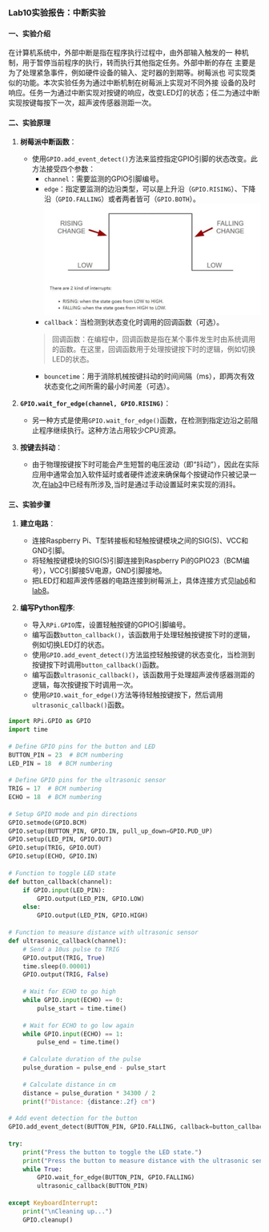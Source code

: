 ### Lab10实验报告：中断实验

#### 一、实验介绍
在计算机系统中，外部中断是指在程序执行过程中，由外部输入触发的一
种机制，用于暂停当前程序的执行，转而执行其他指定任务。外部中断的存在
主要是为了处理紧急事件，例如硬件设备的输入、定时器的到期等。树莓派也
可实现类似的功能。本次实验任务为通过中断机制在树莓派上实现对不同外接
设备的及时响应。任务一为通过中断实现对按键的响应，改变LED灯的状态；任二为通过中断实现按键每按下一次，超声波传感器测距一次。


#### 二、实验原理
1. **树莓派中断函数**：
   - 使用`GPIO.add_event_detect()`方法来监控指定GPIO引脚的状态改变。此方法接受四个参数：
     - `channel`：需要监测的GPIO引脚编号。
     - `edge`：指定要监测的边沿类型，可以是上升沿（`GPIO.RISING`）、下降沿（`GPIO.FALLING`）或者两者皆可（`GPIO.BOTH`）。![alt text](image-18.png)
     - `callback`：当检测到状态变化时调用的回调函数（可选）。
     >回调函数：在编程中，回调函数是指在某个事件发生时由系统调用的函数。在这里，回调函数用于处理按键按下时的逻辑，例如切换LED的状态。
     - `bouncetime`：用于消除机械按键抖动的时间间隔（ms），即两次有效状态变化之间所需的最小时间差（可选）。

2. **`GPIO.wait_for_edge(channel, GPIO.RISING)`**：
   - 另一种方式是使用`GPIO.wait_for_edge()`函数，在检测到指定边沿之前阻止程序继续执行。这种方法占用较少CPU资源。

3. **按键去抖动**：
   - 由于物理按键按下时可能会产生短暂的电压波动（即“抖动”），因此在实际应用中通常会加入软件延时或者硬件滤波来确保每个按键动作只被记录一次,在[lab3](lab3.md)中已经有所涉及,当时是通过手动设置延时来实现的消抖。

#### 三、实验步骤
1. **建立电路**：
   - 连接Raspberry Pi、T型转接板和轻触按键模块之间的SIG(S)、VCC和GND引脚。
   - 将轻触按键模块的SIG(S)引脚连接到Raspberry Pi的GPIO23（BCM编号），VCC引脚接5V电源，GND引脚接地。
   - 把LED灯和超声波传感器的电路连接到树莓派上，具体连接方式见[lab6](lab6.md)和[lab8](lab8.md)。
  
2. **编写Python程序**:
   - 导入`RPi.GPIO`库，设置轻触按键的GPIO引脚编号。
   - 编写函数`button_callback()`，该函数用于处理轻触按键按下时的逻辑，例如切换LED灯的状态。
   - 使用`GPIO.add_event_detect()`方法监控轻触按键的状态变化，当检测到按键按下时调用`button_callback()`函数。
   - 编写函数`ultrasonic_callback()`，该函数用于处理超声波传感器测距的逻辑，每次按键按下时调用一次。
   - 使用`GPIO.wait_for_edge()`方法等待轻触按键按下，然后调用`ultrasonic_callback()`函数。

```python
import RPi.GPIO as GPIO
import time

# Define GPIO pins for the button and LED
BUTTON_PIN = 23  # BCM numbering
LED_PIN = 18  # BCM numbering

# Define GPIO pins for the ultrasonic sensor
TRIG = 17  # BCM numbering
ECHO = 18  # BCM numbering

# Setup GPIO mode and pin directions
GPIO.setmode(GPIO.BCM)
GPIO.setup(BUTTON_PIN, GPIO.IN, pull_up_down=GPIO.PUD_UP)
GPIO.setup(LED_PIN, GPIO.OUT)
GPIO.setup(TRIG, GPIO.OUT)
GPIO.setup(ECHO, GPIO.IN)

# Function to toggle LED state
def button_callback(channel):
    if GPIO.input(LED_PIN):
        GPIO.output(LED_PIN, GPIO.LOW)
    else:
        GPIO.output(LED_PIN, GPIO.HIGH)

# Function to measure distance with ultrasonic sensor
def ultrasonic_callback(channel):
    # Send a 10us pulse to TRIG
    GPIO.output(TRIG, True)
    time.sleep(0.00001)
    GPIO.output(TRIG, False)

    # Wait for ECHO to go high
    while GPIO.input(ECHO) == 0:
        pulse_start = time.time()

    # Wait for ECHO to go low again
    while GPIO.input(ECHO) == 1:
        pulse_end = time.time()

    # Calculate duration of the pulse
    pulse_duration = pulse_end - pulse_start

    # Calculate distance in cm
    distance = pulse_duration * 34300 / 2
    print(f"Distance: {distance:.2f} cm")

# Add event detection for the button
GPIO.add_event_detect(BUTTON_PIN, GPIO.FALLING, callback=button_callback, bouncetime=200)

try:
    print("Press the button to toggle the LED state.")
    print("Press the button to measure distance with the ultrasonic sensor.")
    while True:
        GPIO.wait_for_edge(BUTTON_PIN, GPIO.FALLING)
        ultrasonic_callback(BUTTON_PIN)

except KeyboardInterrupt:
    print("\nCleaning up...")
    GPIO.cleanup()
```


